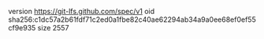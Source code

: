 version https://git-lfs.github.com/spec/v1
oid sha256:c1dc57a2b61fdf71c2ed0a1fbe82c40ae62294ab34a9a0ee68ef0ef55cf9e935
size 2557
